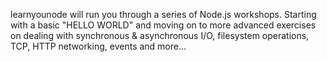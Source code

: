 learnyounode will run you through a series of Node.js workshops. Starting with a basic "HELLO WORLD" and moving on to more advanced exercises on dealing with synchronous & asynchronous I/O, filesystem operations, TCP, HTTP networking, events and more...